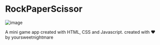 # RockPaperScissor
![image](https://user-images.githubusercontent.com/110081692/192754855-3215ef21-c781-49f8-9cae-77201e0c7752.png)

A mini game app created with HTML, CSS and Javascript.
created with ❤️ by yoursweetnightmare
